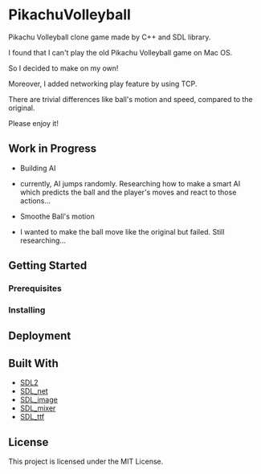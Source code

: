 # PikachuVolleyball
Pikachu Volleyball clone game made by C++ and SDL library.

I found that I can't play the old Pikachu Volleyball game on Mac OS.

So I decided to make on my own!

Moreover, I added networking play feature by using TCP.

There are trivial differences like ball's motion and speed, compared to the original.

Please enjoy it!

## Work in Progress

* Building AI
- currently, AI jumps randomly. Researching how to make a smart AI which predicts the ball and the player's moves and react to those actions...

* Smoothe Ball's motion
- I wanted to make the ball move like the original but failed. Still researching...



## Getting Started

### Prerequisites


### Installing


## Deployment


## Built With

* [SDL2](https://www.libsdl.org/index.php)
* [SDL_net](https://www.libsdl.org/projects/SDL_net/)
* [SDL_image](https://www.libsdl.org/projects/SDL_image/)
* [SDL_mixer](https://www.libsdl.org/projects/SDL_mixer/)
* [SDL_ttf](https://www.libsdl.org/projects/SDL_ttf/)


## License

This project is licensed under the MIT License.
